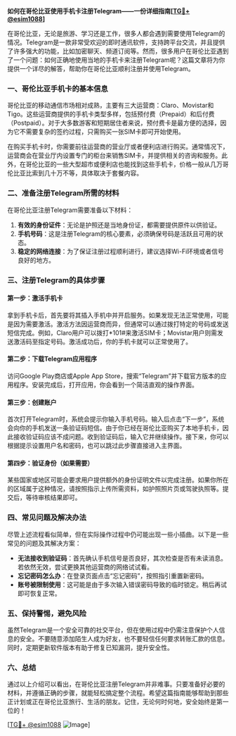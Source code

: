 **如何在哥伦比亚使用手机卡注册Telegram——一份详细指南[[TG💪+ @esim1088](https://t.me/s/esim1088)]**

在哥伦比亚，无论是旅游、学习还是工作，很多人都会遇到需要使用Telegram的情况。Telegram是一款非常受欢迎的即时通讯软件，支持跨平台交流，并且提供了许多强大的功能，比如加密聊天、频道订阅等。然而，很多用户在哥伦比亚遇到了一个问题：如何正确地使用当地的手机卡来注册Telegram呢？这篇文章将为你提供一个详尽的解答，帮助你在哥伦比亚顺利注册并使用Telegram。

### 一、哥伦比亚手机卡的基本信息

哥伦比亚的移动通信市场相对成熟，主要有三大运营商：Claro、Movistar和Tigo。这些运营商提供的手机卡类型多样，包括预付费（Prepaid）和后付费（Postpaid）。对于大多数游客和短期居住者来说，预付费卡是最方便的选择，因为它不需要复杂的签约过程，只需购买一张SIM卡即可开始使用。

在购买手机卡时，你需要前往运营商的营业厅或者便利店进行购买。通常情况下，运营商会在营业厅内设置专门的柜台来销售SIM卡，并提供相关的咨询和服务。此外，在哥伦比亚的一些大型超市或便利店也能找到这些手机卡，价格一般从几万哥伦比亚比索到几十万不等，具体取决于套餐内容。

### 二、准备注册Telegram所需的材料

在哥伦比亚注册Telegram需要准备以下材料：

1. **有效的身份证件**：无论是护照还是当地身份证，都需要提供原件以供验证。
2. **手机号码**：这是注册Telegram的核心要素，必须确保号码是活跃且可用的状态。
3. **稳定的网络连接**：为了保证注册过程顺利进行，建议选择Wi-Fi环境或者信号良好的地方。

### 三、注册Telegram的具体步骤

#### 第一步：激活手机卡

拿到手机卡后，首先要将其插入手机中并开启服务。如果发现无法正常使用，可能是因为需要激活。激活方法因运营商而异，但通常可以通过拨打特定的号码或发送短信完成。例如，Claro用户可以拨打*101#来激活SIM卡；Movistar用户则需发送激活码至指定号码。激活成功后，你的手机卡就可以正常使用了。

#### 第二步：下载Telegram应用程序

访问Google Play商店或Apple App Store，搜索“Telegram”并下载官方版本的应用程序。安装完成后，打开应用，你会看到一个简洁直观的操作界面。

#### 第三步：创建账户

首次打开Telegram时，系统会提示你输入手机号码。输入后点击“下一步”，系统会向你的手机发送一条验证码短信。由于你已经在哥伦比亚购买了本地手机卡，因此接收验证码应该不成问题。收到验证码后，输入它并继续操作。接下来，你可以根据提示设置用户名和密码，也可以跳过此步骤直接进入主界面。

#### 第四步：验证身份（如果需要）

某些国家或地区可能会要求用户提供额外的身份证明文件以完成注册。如果你所在的区域属于这种情况，请按照指示上传所需资料，如护照照片页或驾驶执照等。提交后，等待审核结果即可。

### 四、常见问题及解决办法

尽管上述流程看似简单，但在实际操作过程中仍可能出现一些小插曲。以下是一些常见的问题及其解决方案：

- **无法接收到验证码**：首先确认手机信号是否良好，其次检查是否有未读消息。若依然无效，尝试更换其他运营商的网络试试看。
- **忘记密码怎么办**：在登录页面点击“忘记密码”，按照指引重置新密码。
- **账号被限制使用**：这可能是由于多次输入错误密码导致的临时锁定。稍后再试即可恢复正常。

### 五、保持警惕，避免风险

虽然Telegram是一个安全可靠的社交平台，但在使用过程中仍需注意保护个人信息的安全。不要随意添加陌生人成为好友，也不要轻信任何要求转账汇款的信息。同时，定期更新软件版本有助于修复已知漏洞，提升安全性。

### 六、总结

通过以上介绍可以看出，在哥伦比亚注册Telegram并非难事。只要准备好必要的材料，并遵循正确的步骤，就能轻松搞定整个流程。希望这篇指南能够帮助到那些正计划或正在哥伦比亚旅行、生活的朋友。记住，无论何时何地，安全始终是第一位的！

[[TG💪+ @esim1088](https://t.me/s/esim1088) ![Image](https://i.postimg.cc/4NQfJmqS/Snipaste-2025-05-13-00-14-12.png)]